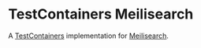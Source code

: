 TestContainers Meilisearch
===

A [TestContainers](https://www.testcontainers.org/) implementation for [Meilisearch](https://www.meilisearch.com/).
